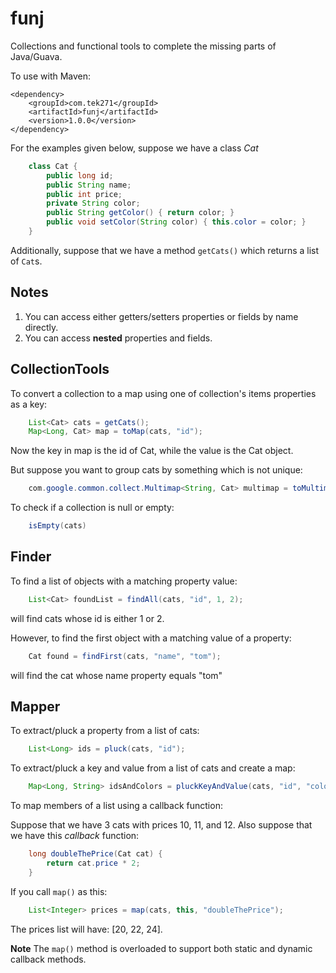 funj
====

Collections and functional tools to complete the missing parts of Java/Guava.

To use with Maven:

	<dependency>
		<groupId>com.tek271</groupId>
		<artifactId>funj</artifactId>
		<version>1.0.0</version>
	</dependency>


For the examples given below, suppose we have a class *Cat*

```Java
	class Cat {
		public long id;
		public String name;
		public int price;
		private String color;
		public String getColor() { return color; }
		public void setColor(String color) { this.color = color; }
	}
```

Additionally, suppose that we have a method `getCats()` which returns a list
of `Cat`s.

Notes
-----

1. You can access either getters/setters properties or fields by name directly.
2. You can access **nested** properties and fields.


CollectionTools
---------------
To convert a collection to a map using one of collection's items properties
as a key:

```Java
	List<Cat> cats = getCats();
	Map<Long, Cat> map = toMap(cats, "id");
```

Now the key in map is the id of Cat, while the value is the Cat object.

But suppose you want to group cats by something which is not unique:

```Java
	com.google.common.collect.Multimap<String, Cat> multimap = toMultimap(cats, "color");
```

To check if a collection is null or empty:

```Java
	isEmpty(cats)
```

Finder
------
To find a list of objects with a matching property value:

```Java
	List<Cat> foundList = findAll(cats, "id", 1, 2);
```

will find cats whose id is either 1 or 2.


However, to find the first object with a matching value of a property:

```Java
	Cat found = findFirst(cats, "name", "tom");
```

will find the cat whose name property equals "tom"


Mapper
------
To extract/pluck a property from a list of cats:

```Java
	List<Long> ids = pluck(cats, "id");
```

To extract/pluck a key and value from a list of cats and create a map:

```Java
	Map<Long, String> idsAndColors = pluckKeyAndValue(cats, "id", "color");
```

To map members of a list using a callback function:

Suppose that we have 3 cats with prices 10, 11, and 12. Also suppose that we
have this *callback* function:

```Java
	long doubleThePrice(Cat cat) {
		return cat.price * 2;
	}
```

If you call `map()` as this:

```Java
	List<Integer> prices = map(cats, this, "doubleThePrice");
```

The prices list will have: [20, 22, 24].

**Note** The `map()` method is overloaded to support both static and dynamic callback
methods.

